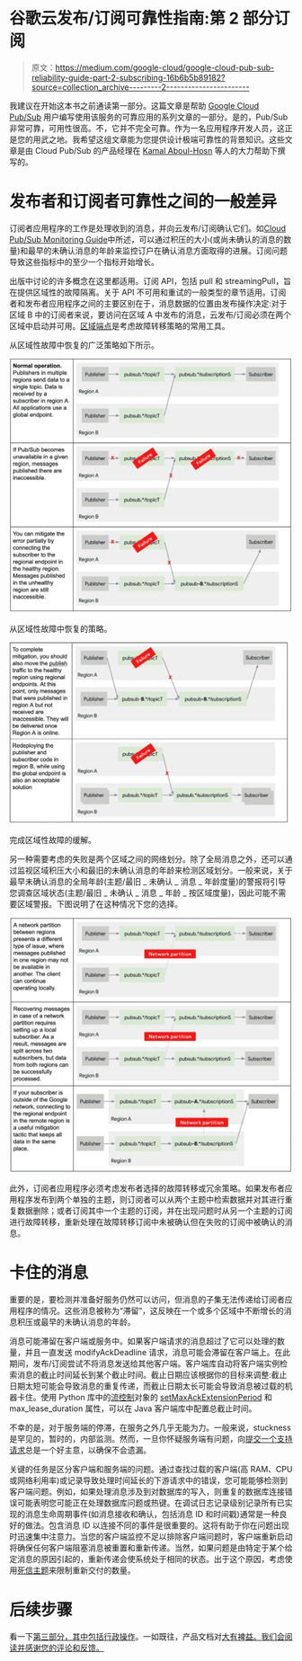 # 谷歌云发布/订阅可靠性指南:第 2 部分订阅

> 原文：<https://medium.com/google-cloud/google-cloud-pub-sub-reliability-guide-part-2-subscribing-16b6b5b89182?source=collection_archive---------2----------------------->

我建议在开始这本书之前通读第一部分。这篇文章是帮助 [Google Cloud Pub/Sub](http://cloud.google.com/pubsub) 用户编写使用该服务的可靠应用的系列文章的一部分。是的，Pub/Sub 非常可靠，可用性很高。不，它并不完全可靠。作为一名应用程序开发人员，这正是您的用武之地。我希望这组文章能为您提供设计极端可靠性的背景知识。这些文章是由 Cloud Pub/Sub 的产品经理在 [Kamal Aboul-Hosn](https://medium.com/u/4f61f6483c5f?source=post_page-----12577b9069fd--------------------------------) 等人的大力帮助下撰写的。

# 发布者和订阅者可靠性之间的一般差异

订阅者应用程序的工作是处理收到的消息，并向云发布/订阅确认它们。如[Cloud Pub/Sub Monitoring Guide](https://cloud.google.com/pubsub/docs/monitoring)中所述，可以通过积压的大小(或尚未确认的消息的数量)和最早的未确认消息的年龄来监控订户在确认消息方面取得的进展。订阅问题导致这些指标中的至少一个指标开始增长。

出版中讨论的许多概念在这里都适用。订阅 API，包括 pull 和 streamingPull，旨在提供区域性的故障隔离。关于 API 不可用和重试的一般类型的章节适用。订阅者和发布者应用程序之间的主要区别在于，消息数据的位置由发布操作决定:对于区域 B 中的订阅者来说，要访问在区域 A 中发布的消息，云发布/订阅必须在两个区域中启动并可用。[区域端点](https://cloud.google.com/pubsub/docs/reference/service_apis_overview)是考虑故障转移策略的常用工具。

从区域性故障中恢复的广泛策略如下所示。

![](img/3ac32ab8057d87a559130c3523518f6c.png)

从区域性故障中恢复的策略。

![](img/5270e9e416168b680691ee7fc88abab5.png)

完成区域性故障的缓解。

另一种需要考虑的失败是两个区域之间的网络划分。除了全局消息之外，还可以通过监视区域积压大小和最旧的未确认消息的年龄来检测区域划分。一般来说，关于最早未确认消息的全局年龄(主题/最旧 _ 未确认 _ 消息 _ 年龄度量)的警报将引导您调查区域状态(主题/最旧 _ 未确认 _ 消息 _ 年龄 _ 按区域度量)，因此可能不需要区域警报。下图说明了在这种情况下您的选择。

![](img/0535a08fb6f5bac76c77be78730b7ab3.png)

此外，订阅者应用程序必须考虑发布者选择的故障转移或冗余策略。如果发布者应用程序发布到两个单独的主题，则订阅者可以从两个主题中检索数据并对其进行重复数据删除；或者订阅其中一个主题的订阅，并在出现问题时从另一个主题的订阅进行故障转移，重新处理在故障转移订阅中未被确认但在失败的订阅中被确认的消息。

# 卡住的消息

重要的是，要检测并准备好服务仍然可以访问，但消息的子集无法传递给订阅者应用程序的情况。这些消息被称为“滞留”，这反映在一个或多个区域中不断增长的消息积压或最早的未确认消息的年龄。

消息可能滞留在客户端或服务中。如果客户端请求的消息超过了它可以处理的数量，并且一直发送 modifyAckDeadline 请求，消息可能会滞留在客户端上。在此期间，发布/订阅尝试不将消息发送给其他客户端。客户端库自动将客户端实例检索消息的截止时间延长到某个截止时间。截止日期应该根据你的目标来调整:截止日期太短可能会导致消息的重复传递，而截止日期太长可能会导致消息被过载的机器卡住。使用 Python 库中的[流控制](https://github.com/googleapis/python-pubsub/blob/2e03ba090ea938f19821622ebf6a87391dede0f5/google/cloud/pubsub_v1/types.py#L129)对象的 [setMaxAckExtensionPeriod](https://googleapis.dev/java/google-cloud-clients/latest/com/google/cloud/pubsub/v1/Subscriber.Builder.html#setMaxAckExtensionPeriod-org.threeten.bp.Duration-) 和 max_lease_duration 属性，可以在 Java 客户端库中配置总截止时间。

不幸的是，对于服务端的停滞，在服务之外几乎无能为力。一般来说，stuckness 是罕见的，暂时的，内部监测。然而，一旦你怀疑服务端有问题，向[提交一个支持请求](https://console.cloud.google.com/support)总是一个好主意，以确保不会遗漏。

关键的任务是区分客户端和服务端的问题。通过查找过载的客户端(高 RAM、CPU 或网络利用率)或记录导致处理时间延长的下游请求中的错误，您可能能够检测到客户端问题。例如，如果处理消息涉及到对数据库的写入，则重复的数据库连接错误可能表明您可能正在处理数据库问题或热键。在调试日志记录级别记录所有已实现的消息生命周期事件(如消息接收和确认，包括消息 ID 和时间戳)通常是一种良好的做法。包含消息 ID 以连接不同的事件是很重要的。这将有助于你在问题出现时迅速集中注意力。当您的客户端监控不足以排除客户端问题时，客户端重新启动将确保任何客户端阻塞消息被重置和重新传递。当然，如果问题是由特定于某个给定消息的原因引起的，重新传递会使系统处于相同的状态。出于这个原因，考虑使用[死信主题](https://cloud.google.com/pubsub/docs/dead-letter-topics)来限制重新交付的数量。

# 后续步骤

看一下[第三部分，其中包括行政操作](/@kir-gcp/google-cloud-pub-sub-reliability-guide-part-3-administrative-operations-aa3791b465ec)。一如既往，产品文档对[大有裨益。我们会阅读并感谢您的评论和反馈。](http://cloud.google.com/pubsub/docs)